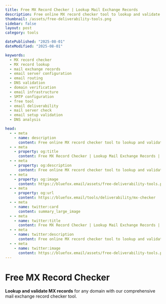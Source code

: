 ```yaml
---
title: Free MX Record Checker | Lookup Mail Exchange Records
description: Free online MX record checker tool to lookup and validate mail exchange records, check email server configuration, and analyze email routing for domains.
thumbnail: /assets/free-deliverability-tools.png
sidebar: false
layout: post
category: tools

datePublished: "2025-08-01"
dateModified: "2025-08-01"

keywords:
  - MX record checker
  - MX record lookup
  - mail exchange records
  - email server configuration
  - email routing
  - DNS validation
  - domain verification
  - email infrastructure
  - SMTP configuration
  - free tool
  - email deliverability
  - mail server check
  - email setup validation
  - DNS analysis

head:
  - - meta
    - name: description
      content: Free online MX record checker tool to lookup and validate mail exchange records, check email server configuration, and analyze email routing for domains.
  - - meta
    - property: og:title
      content: Free MX Record Checker | Lookup Mail Exchange Records | BlueFox Email
  - - meta
    - property: og:description
      content: Free online MX record checker tool to lookup and validate mail exchange records, check email server configuration, and analyze email routing for domains.
  - - meta
    - property: og:image
      content: https://bluefox.email/assets/free-deliverability-tools.png
  - - meta
    - property: og:url
      content: https://bluefox.email/tools/deliverability/mx-checker
  - - meta
    - name: twitter:card
      content: summary_large_image
  - - meta
    - name: twitter:title
      content: Free MX Record Checker | Lookup Mail Exchange Records | BlueFox Email
  - - meta
    - name: twitter:description
      content: Free online MX record checker tool to lookup and validate mail exchange records, check email server configuration, and analyze email routing for domains.
  - - meta
    - name: twitter:image
      content: https://bluefox.email/assets/free-deliverability-tools.png
---
```


<GlossaryNavigation link="/tools/deliverability" label="Back to deliverability Tools" />

<script setup>
import MxChecker from '../../.vitepress/theme/free-tools/MxChecker.vue'
</script>

# Free MX Record Checker

**Lookup and validate MX records** for any domain with our comprehensive mail exchange record checker tool.

<MxChecker />
